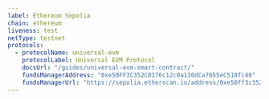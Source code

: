```yaml
---
label: Ethereum Sepolia
chain: ethereum
liveness: test
netType: testnet
protocols:
  - protocolName: universal-evm
    protocolLabel: Universal EVM Protocol
    docsUrl: "/guides/universal-evm-smart-contract/"
    fundsManagerAddress: "0xe50FF3C352C0176c12c0a130dCa7655eC518fc40"
    fundsManagerUrl: "https://sepolia.etherscan.io/address/0xe50ff3c352c0176c12c0a130dca7655ec518fc40#writeProxyContract"
---
```

